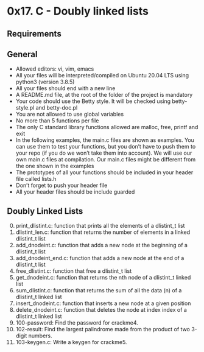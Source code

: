 # 0x17. C - Doubly linked lists

## Requirements

## General

- Allowed editors: vi, vim, emacs
- All your files will be interpreted/compiled on Ubuntu 20.04 LTS using python3 (version 3.8.5)
- All your files should end with a new line
- A README.md file, at the root of the folder of the project is mandatory
- Your code should use the Betty style. It will be checked using betty-style.pl and betty-doc.pl
- You are not allowed to use global variables
- No more than 5 functions per file
- The only C standard library functions allowed are malloc, free, printf and exit
- In the following examples, the main.c files are shown as examples. You can use them to test your functions, but you don’t have to push them to your repo (if you do we won’t take them into account). We will use our own main.c files at compilation. Our main.c files might be different from the one shown in the examples
- The prototypes of all your functions should be included in your header file called lists.h
- Don’t forget to push your header file
- All your header files should be include guarded


## Doubly Linked Lists

0. print_dlistint.c: function that prints all the elements of a dlistint_t list
1. dlistint_len.c: function that returns the number of elements in a linked dlistint_t list
2. add_dnodeint.c: function that adds a new node at the beginning of a dlistint_t list
3. add_dnodeint_end.c: function that adds a new node at the end of a dlistint_t list
4. free_dlistint.c: function that free a dlistint_t list
5. get_dnodeint.c: function that returns the nth node of a dlistint_t linked list
6. sum_dlistint.c: function that returns the sum of all the data (n) of a dlistint_t linked list
7. insert_dnodeint.c: function that inserts a new node at a given position
8. delete_dnodeint.c: function that deletes the node at index index of a dlistint_t linked list
100. 100-password: Find the password for crackme4.
102. 102-result: Find the largest palindrome made from the product of two 3-digit numbers.
103. 103-keygen.c: Write a keygen for crackme5.

